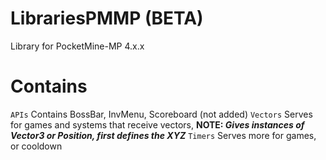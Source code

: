 # LibrariesPMMP (BETA)
Library for PocketMine-MP 4.x.x
# Contains
`APIs` Contains BossBar, InvMenu, Scoreboard (not added)
`Vectors` Serves for games and systems that receive vectors, **NOTE: *Gives instances of Vector3 or Position, first defines the XYZ***
`Timers` Serves more for games, or cooldown
